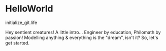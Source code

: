 # HelloWorld
initialize_git.life

Hey sentient creatures!
A little intro... Engineer by education, Philomath by passion!
Modelling anything & everything is the "dream", isn't it? So, let's get started.

